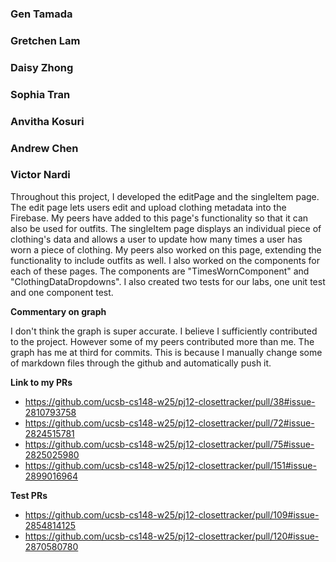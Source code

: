 ### Gen Tamada



### Gretchen Lam



### Daisy Zhong



### Sophia Tran



### Anvitha Kosuri



### Andrew Chen



### Victor Nardi

Throughout this project, I developed the editPage and the singleItem page. The edit page lets users edit and upload clothing metadata into the Firebase. My peers have added to this page's functionality so that it can also be used for outfits. The singleItem page displays an individual piece of clothing's data and allows a user to update how many times a user has worn a piece of clothing. My peers also worked on this page, extending the functionality to include outfits as well. I also worked on the components for each of these pages. The components are "TimesWornComponent" and "ClothingDataDropdowns". I also created two tests for our labs, one unit test and one component test.

**Commentary on graph**

I don't think the graph is super accurate. I believe I sufficiently contributed to the project. However some of my peers contributed more than me. The graph has me at third for commits. This is because I manually change some of markdown files through the github and automatically push it. 

**Link to my PRs**
- https://github.com/ucsb-cs148-w25/pj12-closettracker/pull/38#issue-2810793758
- https://github.com/ucsb-cs148-w25/pj12-closettracker/pull/72#issue-2824515781
- https://github.com/ucsb-cs148-w25/pj12-closettracker/pull/75#issue-2825025980
- https://github.com/ucsb-cs148-w25/pj12-closettracker/pull/151#issue-2899016964

**Test PRs**
- https://github.com/ucsb-cs148-w25/pj12-closettracker/pull/109#issue-2854814125
- https://github.com/ucsb-cs148-w25/pj12-closettracker/pull/120#issue-2870580780
